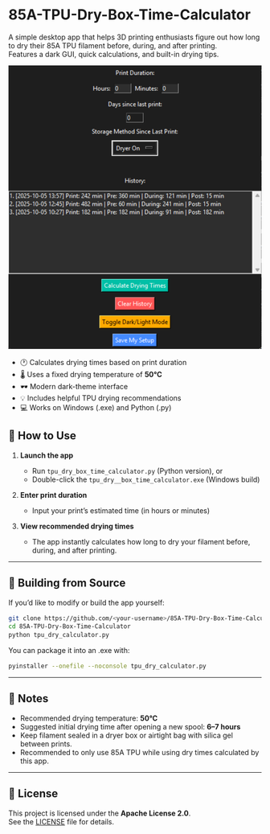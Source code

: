 # 85A-TPU-Dry-Box-Time-Calculator

A simple desktop app that helps 3D printing enthusiasts figure out how long to dry their 85A TPU filament before, during, and after printing.  
Features a dark GUI, quick calculations, and built-in drying tips.

![Screenshot](assets/screenshots/tpu_app_beta1.png)

- 🕐 Calculates drying times based on print duration  
- 🌡️ Uses a fixed drying temperature of **50°C**  
- 🕶️ Modern dark-theme interface  
- 💡 Includes helpful TPU drying recommendations  
- 💻 Works on Windows (.exe) and Python (.py)

## 🚀 How to Use

1. **Launch the app**
   - Run `tpu_dry_box_time_calculator.py` (Python version), or  
   - Double-click the `tpu_dry__box_time_calculator.exe` (Windows build)

2. **Enter print duration**
   - Input your print’s estimated time (in hours or minutes)

3. **View recommended drying times**
   - The app instantly calculates how long to dry your filament before, during, and after printing.

---

## 💾 Building from Source

If you’d like to modify or build the app yourself:

```bash
git clone https://github.com/<your-username>/85A-TPU-Dry-Box-Time-Calculator.git
cd 85A-TPU-Dry-Box-Time-Calculator
python tpu_dry_calculator.py
```

You can package it into an .exe with:

```bash
pyinstaller --onefile --noconsole tpu_dry_calculator.py
```

---

## 🧠 Notes

- Recommended drying temperature: **50°C**  
- Suggested initial drying time after opening a new spool: **6–7 hours**  
- Keep filament sealed in a dryer box or airtight bag with silica gel between prints.
- Recommended to only use 85A TPU while using dry times calculated by this app.

---

## 📝 License

This project is licensed under the **Apache License 2.0**.  
See the [LICENSE](LICENSE) file for details.
